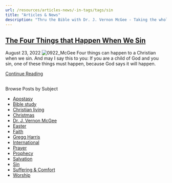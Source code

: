 ```yaml
---
url: /resources/articles-news/-in-tags/tags/sin
title: "Articles & News"
description: "Thru the Bible with Dr. J. Vernon McGee - Taking the whole Word to the whole world"
---
```







## [The Four Things that Happen When We Sin](../../features/2022/08/23/the-four-things-that-happen-when-we-sin)


August 23, 2022
![](https://ttb.org/images/default-source/features-and-news/0922_mcgee6c5f0b55-973f-4a0d-b7aa-b84983c9576a.jpg?sfvrsn=f64d1816_1 "0922_McGee")
Four things can happen to a Christian when we sin. And may I say this to you: If you are a child of God and you sin, one of these things must happen, because God says it will happen.


[Continue Reading](../../features/2022/08/23/the-four-things-that-happen-when-we-sin)








## 
 Browse Posts by Subject


* [Apostasy](/resources/articles-news/-in-tags/tags/Apostasy)
* [Bible study](/resources/articles-news/-in-tags/tags/Bible-study)
* [Christian living](/resources/articles-news/-in-tags/tags/Christian-living)
* [Christmas](/resources/articles-news/-in-tags/tags/Christmas)
* [Dr. J. Vernon McGee](/resources/articles-news/-in-tags/tags/Dr-J-Vernon-McGee)
* [Easter](/resources/articles-news/-in-tags/tags/easter)
* [Faith](/resources/articles-news/-in-tags/tags/Faith)
* [Gregg Harris](/resources/articles-news/-in-tags/tags/Gregg-Harris)
* [International](/resources/articles-news/-in-tags/tags/International)
* [Prayer](/resources/articles-news/-in-tags/tags/prayer)
* [Prophecy](/resources/articles-news/-in-tags/tags/Prophecy)
* [Salvation](/resources/articles-news/-in-tags/tags/Salvation)
* [Sin](/resources/articles-news/-in-tags/tags/sin)
* [Suffering & Comfort](/resources/articles-news/-in-tags/tags/Suffering-Comfort)
* [Worship](/resources/articles-news/-in-tags/tags/worship)






